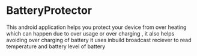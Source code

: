 # BatteryProtector
This android application helps you protect your device from over heating which can happen due to over usage or over charging ,
it also helps avoiding over charging of battery it uses inbuild broadcast reciever to read temperature and battery level of battery
